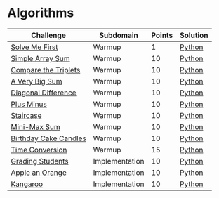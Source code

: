 # Algorithms

Challenge | Subdomain | Points | Solution
----------|-----------|--------|---------
[Solve Me First](https://www.hackerrank.com/challenges/solve-me-first/problem)| Warmup | 1 | [Python](https://github.com/AlexJunior01/HackerRank/blob/master/Algorithms/SolveMeFirst.py)
[Simple Array Sum](https://www.hackerrank.com/challenges/simple-array-sum)| Warmup | 10 | [Python](https://github.com/AlexJunior01/HackerRank/blob/master/Algorithms/SimpleArraySum.py)
[Compare the Triplets](https://www.hackerrank.com/challenges/compare-the-triplets)| Warmup | 10 | [Python](https://github.com/AlexJunior01/HackerRank/blob/master/Algorithms/CompareTheTriplets.py)
[A Very Big Sum](https://www.hackerrank.com/challenges/a-very-big-sum) | Warmup | 10 | [Python](https://github.com/AlexJunior01/HackerRank/blob/master/Algorithms/AVeryBigSum.py)
[Diagonal Difference](https://www.hackerrank.com/challenges/diagonal-difference) | Warmup | 10 | [Python](https://github.com/AlexJunior01/HackerRank/blob/master/Algorithms/DiagonalDifference.py)
[Plus Minus](https://www.hackerrank.com/challenges/plus-minus/problem) | Warmup | 10 | [Python](https://github.com/AlexJunior01/HackerRank/blob/master/Algorithms/PlusMinus.py)
[Staircase](https://www.hackerrank.com/challenges/staircase/problem) | Warmup | 10 | [Python](https://github.com/AlexJunior01/HackerRank/blob/master/Algorithms/Staircase.py)
[Mini-Max Sum](https://www.hackerrank.com/challenges/mini-max-sum/problem) | Warmup | 10 | [Python](https://github.com/AlexJunior01/HackerRank/blob/master/Algorithms/MiniMaxSum.py)
[Birthday Cake Candles](https://www.hackerrank.com/challenges/birthday-cake-candles/problem)| Warmup | 10 | [Python](https://github.com/AlexJunior01/HackerRank/blob/master/Algorithms/BirthdayCakeCandles.py)
[Time Conversion](https://www.hackerrank.com/challenges/time-conversion/problem) | Warmup | 15 | [Python](https://github.com/AlexJunior01/HackerRank/blob/master/Algorithms/TimeConversion.py)
[Grading Students](https://www.hackerrank.com/challenges/grading/problem) | Implementation | 10 | [Python](https://github.com/AlexJunior01/HackerRank/blob/master/Algorithms/GradingStudents.py)
[Apple an Orange](https://www.hackerrank.com/challenges/apple-and-orange) | Implementation | 10 | [Python](https://github.com/AlexJunior01/HackerRank/blob/master/Algorithms/AppleAndOranje.py)
[Kangaroo](https://www.hackerrank.com/challenges/kangaroo) | Implementation | 10 | [Python](https://github.com/AlexJunior01/HackerRank/blob/master/Algorithms/Kangaroo.py)
